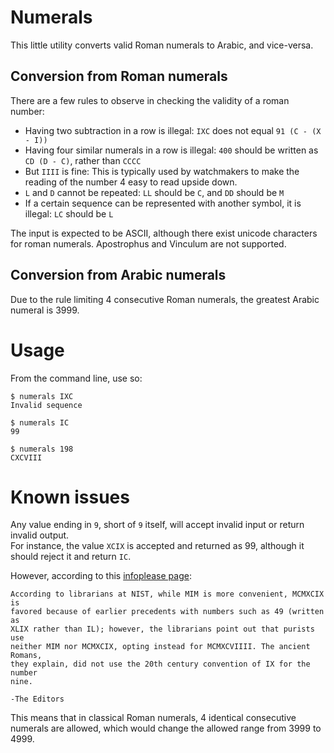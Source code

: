 # Numerals
This little utility converts valid Roman numerals to Arabic, and vice-versa.

## Conversion from Roman numerals
There are a few rules to observe in checking the validity of a roman number:
- Having two subtraction in a row is illegal:
     `IXC` does not equal `91 (C - (X - I))`
- Having four similar numerals in a row is illegal:
     `400` should be written as `CD (D - C)`, rather than `CCCC`
- But `IIII` is fine:
     This is typically used by watchmakers to make the reading of the number
     4 easy to read upside down.
- `L` and `D` cannot be repeated:
    `LL` should be `C`, and `DD` should be `M`
- If a certain sequence can be represented with another symbol, it is illegal:
    `LC` should be `L`

The input is expected to be ASCII, although there exist unicode characters
for roman numerals. Apostrophus and Vinculum are not supported.

## Conversion from Arabic numerals
Due to the rule limiting 4 consecutive Roman numerals, the greatest Arabic
numeral is 3999.

# Usage
From the command line, use so:

    $ numerals IXC
    Invalid sequence
    
    $ numerals IC
    99

    $ numerals 198
    CXCVIII

# Known issues
Any value ending in `9`, short of `9` itself, will accept invalid input or
return invalid output.  
For instance, the value `XCIX` is accepted and returned as 99, although it
should reject it and return `IC`.

However, according to this [infoplease page](https://www.infoplease.com/askeds/1999-roman-numerals):

    According to librarians at NIST, while MIM is more convenient, MCMXCIX is
    favored because of earlier precedents with numbers such as 49 (written as
    XLIX rather than IL); however, the librarians point out that purists use
    neither MIM nor MCMXCIX, opting instead for MCMXCVIIII. The ancient Romans,
    they explain, did not use the 20th century convention of IX for the number
    nine.
    
    -The Editors

This means that in classical Roman numerals, 4 identical consecutive numerals
are allowed, which would change the allowed range from 3999 to 4999.
